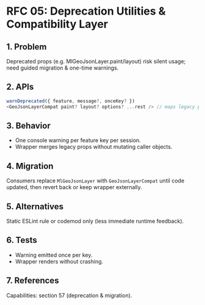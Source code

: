 # RFC 05: Deprecation Utilities & Compatibility Layer

## 1. Problem
Deprecated props (e.g. MlGeoJsonLayer.paint/layout) risk silent usage; need guided migration & one-time warnings.

## 2. APIs
```ts
warnDeprecated({ feature, message?, onceKey? })
<GeoJsonLayerCompat paint? layout? options? ...rest /> // maps legacy props -> options.
```

## 3. Behavior
- One console warning per feature key per session.
- Wrapper merges legacy props without mutating caller objects.

## 4. Migration
Consumers replace `MlGeoJsonLayer` with `GeoJsonLayerCompat` until code updated, then revert back or keep wrapper externally.

## 5. Alternatives
Static ESLint rule or codemod only (less immediate runtime feedback).

## 6. Tests
- Warning emitted once per key.
- Wrapper renders without crashing.

## 7. References
Capabilities: section 57 (deprecation & migration).
